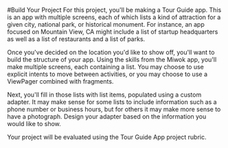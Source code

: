 #Build Your Project
For this project, you'll be making a Tour Guide app. This is an app with multiple screens, each of which lists a kind of attraction for a given city, national park, or historical monument. For instance, an app focused on Mountain View, CA might include a list of startup headquarters as well as a list of restaurants and a list of parks.

Once you've decided on the location you'd like to show off, you'll want to build the structure of your app. Using the skills from the Miwok app, you'll make multiple screens, each containing a list. You may choose to use explicit intents to move between activities, or you may choose to use a ViewPager combined with fragments.

Next, you'll fill in those lists with list items, populated using a custom adapter. It may make sense for some lists to include information such as a phone number or business hours, but for others it may make more sense to have a photograph. Design your adapter based on the information you would like to show.

Your project will be evaluated using the Tour Guide App project rubric.